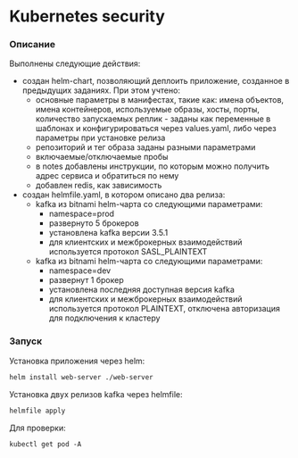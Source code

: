 # Kubernetes security

### Описание

Выполнены следующие действия:
- создан helm-chart, позволяющий деплоить приложение, созданное в предыдущих заданиях. При этом учтено:
    - основные параметры в манифестах, такие как: имена объектов, имена контейнеров, 
    используемые образы, хосты, порты, количество запускаемых реплик - заданы как
    переменные в шаблонах и конфигурироваться через values.yaml, либо через
    параметры при установке релиза
    - репозиторий и тег образа заданы разными параметрами
    - включаемые/отключаемые пробы
    - в notes добавлены инструкции, по которым можно получить адрес сервиса и обратиться по нему
    - добавлен redis, как зависимость
- создан helmfile.yaml, в котором описано два релиза:
    - kafka из bitnami helm-чарта со следующими параметрами:
        - namespace=prod
        - развернуто 5 брокеров
        - установлена kafka версии 3.5.1
        - для клиентских и межброкерных взаимодействий используется протокол 
        SASL_PLAINTEXT
    - kafka из bitnami helm-чарта со следующими параметрами:
        - namespace=dev
        - развернут 1 брокер
        - установлена последняя доступная версия kafka
        - для клиентских и межброкерных взаимодействий используется протокол 
        PLAINTEXT, отключена авторизация для подключения к кластеру

### Запуск

Установка приложения через helm:
```bash
helm install web-server ./web-server
```

Установка двух релизов kafka через helmfile:
```bash
helmfile apply
```

Для проверки:
```
kubectl get pod -A
```
